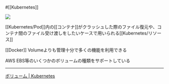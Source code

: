 #[[Kubernetes]]

![](https://github.com/kubernetes/community/raw/master/icons/png/resources/labeled/vol-128.png)

[[Kubernetes/Pod]]内の[[コンテナ]]がクラッシュした際のファイル復元や、コンテナ間のファイル受け渡しをしたいケースで用いられる[[Kubernetes/リソース]]

[[Docker]] Volumeよりも管理十分で多くの機能を利用できる

AWS EBS等のいくつかのボリュームの種類をサポートしている

---

[ボリューム | Kubernetes](https://kubernetes.io/ja/docs/concepts/storage/volumes/)